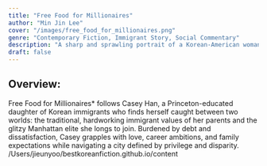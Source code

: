 ```yaml
---
title: "Free Food for Millionaires"  
author: "Min Jin Lee"  
cover: "/images/free_food_for_millionaires.png"  
genre: "Contemporary Fiction, Immigrant Story, Social Commentary"  
description: "A sharp and sprawling portrait of a Korean-American woman navigating identity, ambition, and class divides in 1990s Manhattan, as she struggles to reconcile her immigrant upbringing with her pursuit of success."  
draft: false  
---
```


## Overview:
Free Food for Millionaires* follows Casey Han, a Princeton-educated daughter of Korean immigrants who finds herself caught between two worlds: the traditional, hardworking immigrant values of her parents and the glitzy Manhattan elite she longs to join. Burdened by debt and dissatisfaction, Casey grapples with love, career ambitions, and family expectations while navigating a city defined by privilege and disparity. /Users/jieunyoo/bestkoreanfiction.github.io/content 


